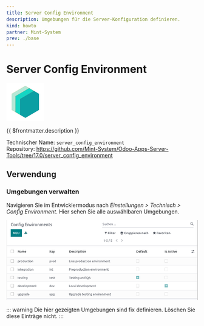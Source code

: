 ```yaml
---
title: Server Config Environment
description: Umgebungen für die Server-Konfiguration definieren.
kind: howto
partner: Mint-System
prev: ./base
---
```

# Server Config Environment
![icon_oms_box](attachments/icons_odoo_mint_system.png)

{{ $frontmatter.description }}

Technischer Name: `server_config_environment`\
Repository: <https://github.com/Mint-System/Odoo-Apps-Server-Tools/tree/17.0/server_config_environment>

## Verwendung

### Umgebungen verwalten

Navigieren Sie im Entwicklermodus nach *Einstellungen > Technisch > Config Environment*. Hier sehen Sie alle auswählbaren Umgebungen.

![](attachments/Server%20Config%20Environment.png)

::: warning
Die hier gezeigten Umgebungen sind fix definieren. Löschen Sie diese Einträge nicht.
:::
